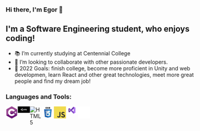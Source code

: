 ### Hi there, I'm Egor 👋

## I'm a Software Engineering student, who enjoys coding!

- 📚 I’m currently studying at Centennial College
- 👯 I’m looking to collaborate with other passionate developers.
- 🥅 2022 Goals: finish college, become more proficient in Unity and web developmen, learn React and other great technologies, meet more great people and find my dream job!

### Languages and Tools:

<img align="left" alt="C#" width="32px" src="images/c_sharp_logo.png" />
<img align="left" alt="Unity" width="32px" src="images/unity_logo.png" />
<img align="left" alt="HTML5" width="32px" src="images/hmtl_logo.png" />
<img align="left" alt="CSS3" width="32px" src="images/css_logo.png" />
<img align="left" alt="JavaScript" width="32px" src="images/js_logo.png" />
<img align="left" alt="Visual Studio" width="32px" src="images/vs_logo.png" />
<img align="left" alt="GitHub" width="32px" src="images/github_logo.png" />
